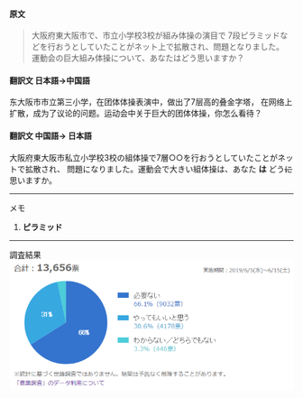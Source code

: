 #### 原文
>大阪府東大阪市で、市立小学校3校が組み体操の演目で
7段ピラミッドなどを行おうとしていたことがネット上で拡散され、問題となりました。
運動会の巨大組み体操について、あなたはどう思いますか？

#### 翻訳文 日本語->中国語
东大阪市市立第三小学，在团体体操表演中，做出了7层高的叠金字塔，
在网络上扩散，成为了议论的问题。运动会中关于巨大的团体体操，你怎么看待？

#### 翻訳文 中国語-> 日本語
大阪府東大阪市私立小学校3校の組体操で7層○○を行おうとしていたことがネットで拡散され、
問題になりました。運動会で大きい組体操は、あなた __は__ どう~~に~~ 思いますか。
***
メモ  
1. **ピラミッド**
***
調査結果  
![調査結果](https://github.com/Wuitar/wuitar/blob/master/JapanesePractise/assets/0.PNG)
